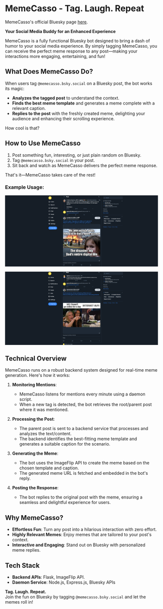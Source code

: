 # MemeCasso - Tag. Laugh. Repeat

MemeCasso's official Bluesky page [here](https://bsky.app/profile/did:plc:hihp6s2onmvyqpk5h3xtocs7).

**Your Social Media Buddy for an Enhanced Experience**

MemeCasso is a fully functional Bluesky bot designed to bring a dash of humor to your social media experience. By simply tagging MemeCasso, you can receive the perfect meme response to any post—making your interactions more engaging, entertaining, and fun!

## **What Does MemeCasso Do?**

When users tag `@memecasso.bsky.social` on a Bluesky post, the bot works its magic:

- **Analyzes the tagged post** to understand the context.
- **Finds the best meme template** and generates a meme complete with a relevant caption.
- **Replies to the post** with the freshly created meme, delighting your audience and enhancing their scrolling experience.

How cool is that?

## **How to Use MemeCasso**

1. Post something fun, interesting, or just plain random on Bluesky.
2. Tag `@memecasso.bsky.social` in your post.
3. Sit back and watch as MemeCasso delivers the perfect meme response.

That's it—MemeCasso takes care of the rest!

### Example Usage:
![MemeCasso Example 1](memecasso1.PNG)

![MemeCasso Example 2](memecasso2.PNG)

## **Technical Overview**

MemeCasso runs on a robust backend system designed for real-time meme generation. Here's how it works:

1. **Monitoring Mentions**:

   - MemeCasso listens for mentions every minute using a daemon script.
   - When a new tag is detected, the bot retrieves the root/parent post where it was mentioned.

2. **Processing the Post**:

   - The parent post is sent to a backend service that processes and analyzes the text/content.
   - The backend identifies the best-fitting meme template and generates a suitable caption for the scenario.

3. **Generating the Meme**:

   - The bot uses the ImageFlip API to create the meme based on the chosen template and caption.
   - The generated meme URL is fetched and embedded in the bot's reply.

4. **Posting the Response**:
   - The bot replies to the original post with the meme, ensuring a seamless and delightful experience for users.

## **Why MemeCasso?**

- **Effortless Fun**: Turn any post into a hilarious interaction with zero effort.
- **Highly Relevant Memes**: Enjoy memes that are tailored to your post's context.
- **Interactive and Engaging**: Stand out on Bluesky with personalized meme replies.

## **Tech Stack**

- **Backend APIs**: Flask, ImageFlip API.
- **Daemon Service**: Node.js, Express.js, Bluesky APIs

**Tag. Laugh. Repeat.**  
Join the fun on Bluesky by tagging `@memecasso.bsky.social` and let the memes roll in!
